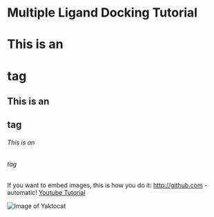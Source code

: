 # Multiple Ligand Docking Tutorial
# This is an <h1> tag
## This is an <h2> tag
###### This is an <h6> tag

If you want to embed images, this is how you do it:
http://github.com - automatic!
[Youtube Tutorial](https://www.youtube.com/watch?v=UIk6ISuS5Lk)





![Image of Yaktocat](https://octodex.github.com/images/yaktocat.png)
